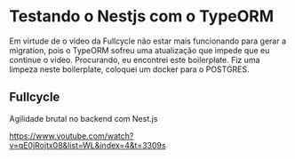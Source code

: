 # Testando o Nestjs com o TypeORM

Em virtude de o video da Fullcycle não estar mais funcionando para gerar a migration, pois o TypeORM sofreu uma atualização que impede que eu continue o video. Procurando, eu encontrei este boilerplate.
Fiz uma limpeza neste boilerplate, coloquei um docker para o POSTGRES.

## Fullcycle

Agilidade brutal no backend com Nest.js

https://www.youtube.com/watch?v=qE0jRojtx08&list=WL&index=4&t=3309s
